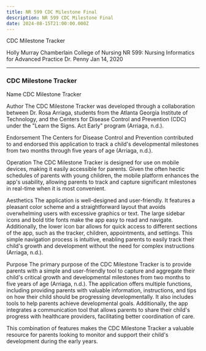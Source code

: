 ```yaml
---
title: NR 599 CDC Milestone Final
description: NR 599 CDC Milestone Final
date: 2024-08-15T21:00:00.000Z
---
```


CDC Milestone Tracker

Holly Murray
Chamberlain College of Nursing
NR 599: Nursing Informatics for Advanced Practice
Dr. Penny
Jan 14, 2020

***

### CDC Milestone Tracker

Name
CDC Milestone Tracker

Author
The CDC Milestone Tracker was developed through a collaboration between Dr. Rosa Arriaga, students from the Atlanta Georgia Institute of Technology, and the Centers for Disease Control and Prevention (CDC) under the "Learn the Signs. Act Early" program (Arriaga, n.d.).

Endorsement
The Centers for Disease Control and Prevention contributed to and endorsed this application to track a child's developmental milestones from two months through five years of age (Arriaga, n.d.).

Operation
The CDC Milestone Tracker is designed for use on mobile devices, making it easily accessible for parents. Given the often hectic schedules of parents with young children, the mobile platform enhances the app's usability, allowing parents to track and capture significant milestones in real-time when it is most convenient.

Aesthetics
The application is well-designed and user-friendly. It features a pleasant color scheme and a straightforward layout that avoids overwhelming users with excessive graphics or text. The large sidebar icons and bold title fonts make the app easy to read and navigate. Additionally, the lower icon bar allows for quick access to different sections of the app, such as the tracker, children, appointments, and settings. This simple navigation process is intuitive, enabling parents to easily track their child's growth and development without the need for complex instructions (Arriaga, n.d.).

Purpose
The primary purpose of the CDC Milestone Tracker is to provide parents with a simple and user-friendly tool to capture and aggregate their child's critical growth and developmental milestones from two months to five years of age (Arriaga, n.d.). The application offers multiple functions, including providing parents with valuable information, instructions, and tips on how their child should be progressing developmentally. It also includes tools to help parents achieve developmental goals. Additionally, the app integrates a communication tool that allows parents to share their child's progress with healthcare providers, facilitating better coordination of care.

This combination of features makes the CDC Milestone Tracker a valuable resource for parents looking to monitor and support their child's development during the early years.
